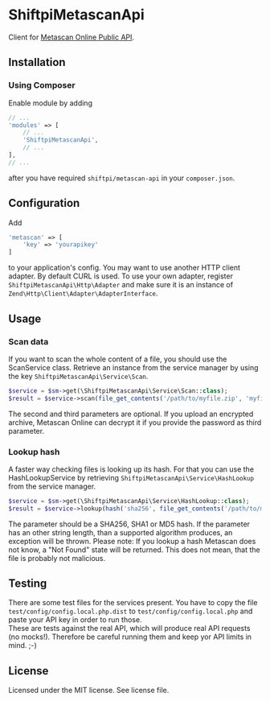 # ShiftpiMetascanApi
Client for [Metascan Online Public API](https://www.metascan-online.com/).

## Installation
### Using Composer
Enable module by adding 
```php
// ...
'modules' => [
    // ...
    'ShiftpiMetascanApi',
    // ...
],
// ...
```
after you have required `shiftpi/metascan-api` in your `composer.json`.

## Configuration
Add 
```php
'metascan' => [
    'key' => 'yourapikey'
]
```
to your application's config.
You may want to use another HTTP client adapter. By default CURL is used. 
To use your own adapter, register `ShiftpiMetascanApi\Http\Adapter` and make sure it is an instance of `Zend\Http\Client\Adapter\AdapterInterface`.

## Usage
### Scan data
If you want to scan the whole content of a file, you should use the ScanService class. Retrieve an instance from the
service manager by using the key `ShiftpiMetascanApi\Service\Scan`.
```php
$service = $sm->get(\ShiftpiMetascanApi\Service\Scan::class);
$result = $service->scan(file_get_contents('/path/to/myfile.zip', 'myfile.zip', 'secretpassword'));
```
The second and third parameters are optional. If you upload an encrypted archive, Metascan Online can decrypt it if you provide the password as third parameter.

### Lookup hash
A faster way checking files is looking up its hash. For that you can use the HashLookupService by retrieving `ShiftpiMetascanApi\Service\HashLookup` from the service manager.
```php
$service = $sm->get(\ShiftpiMetascanApi\Service\HashLookup::class);
$result = $service->lookup(hash('sha256', file_get_contents('/path/to/myfile.zip')));
```
The parameter should be a SHA256, SHA1 or MD5 hash. If the parameter has an other string length, than a supported algorithm produces, an exception will be thrown.
Please note: If you lookup a hash Metascan does not know, a "Not Found" state will be returned. This does not mean, that the file is probably not malicious.

## Testing
There are some test files for the services present. You have to copy the file `test/config/config.local.php.dist` to `test/config/config.local.php` and paste your API key in order to run those.  
These are tests against the real API, which will produce real API requests (no mocks!). Therefore be careful running them and keep yor API limits in mind. ;-)


## License
Licensed under the MIT license. See license file.
